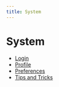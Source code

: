 ```yaml
---
title: System
---
```


# System

- [Login](/guide/system/login/index.md)
- [Profile](/guide/system/profile/index.md)
- [Preferences](/guide/system/preferences/index.md)
- [Tips and Tricks](/guide/system/tipsandtricks/index.md)
